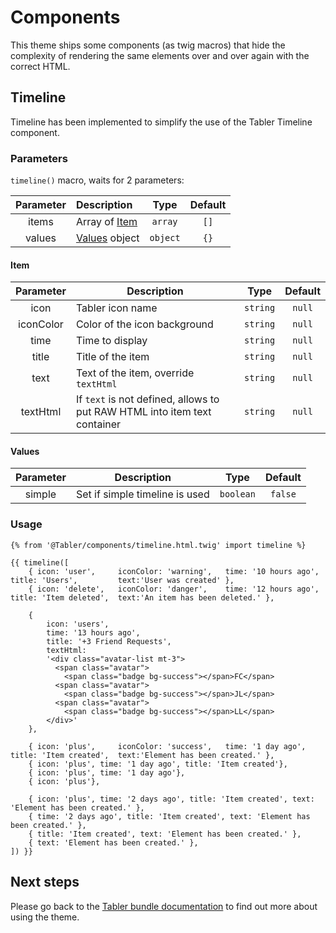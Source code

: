 # Components

This theme ships some components (as twig macros) that hide the complexity of rendering the same elements over and over again with the correct HTML.

## Timeline

Timeline has been implemented to simplify the use of the Tabler Timeline component.

### Parameters
`timeline()` macro, waits for 2 parameters:

| Parameter | Description                    |   Type    | Default |
|:---------:|:-------------------------------|:---------:|:-------:|
|   items   | Array of [Item](#Item)         |  `array`  |  `[]`   |
|  values   | [Values](#Item) object         | `object`  |  `{}`   |

#### Item
| Parameter | Description                                                               |   Type    |  Default  |
|:---------:|---------------------------------------------------------------------------|:---------:|:---------:|
|   icon    | Tabler icon name                                                          | `string`  |  `null`   |
| iconColor | Color of the icon background                                              | `string`  |  `null`   |
|   time    | Time to display                                                           | `string`  |  `null`   |
|   title   | Title of the item                                                         | `string`  |  `null`   |
|   text    | Text of the item, override `textHtml`                                     | `string`  |  `null`   |
| textHtml  | If `text` is not defined, allows to put RAW HTML into item text container | `string`  |  `null`   |

#### Values
| Parameter | Description                          |   Type    | Default |
|:---------:|--------------------------------------|:---------:|:-------:|
|  simple   | Set if simple timeline is used       | `boolean` | `false` |                                        
### Usage

```twig
{% from '@Tabler/components/timeline.html.twig' import timeline %}

{{ timeline([
    { icon: 'user',     iconColor: 'warning',   time: '10 hours ago',   title: 'Users',         text:'User was created' },
    { icon: 'delete',   iconColor: 'danger',    time: '12 hours ago',   title: 'Item deleted',  text:'An item has been deleted.' },

    {
        icon: 'users',
        time: '13 hours ago',
        title: '+3 Friend Requests',
        textHtml:
        '<div class="avatar-list mt-3">
          <span class="avatar">
            <span class="badge bg-success"></span>FC</span>
          <span class="avatar">
            <span class="badge bg-success"></span>JL</span>
          <span class="avatar">
            <span class="badge bg-success"></span>LL</span>
        </div>'
    },

    { icon: 'plus',     iconColor: 'success',   time: '1 day ago',      title: 'Item created',  text:'Element has been created.' },
    { icon: 'plus', time: '1 day ago', title: 'Item created'},
    { icon: 'plus', time: '1 day ago'},
    { icon: 'plus'},

    { icon: 'plus', time: '2 days ago', title: 'Item created', text: 'Element has been created.' },
    { time: '2 days ago', title: 'Item created', text: 'Element has been created.' },
    { title: 'Item created', text: 'Element has been created.' },
    { text: 'Element has been created.' },
]) }}
```


## Next steps

Please go back to the [Tabler bundle documentation](index.md) to find out more about using the theme.
